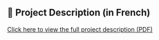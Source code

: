 ## 📄 Project Description (in French)

[Click here to view the full project description (PDF)](Rapport%20Processus.pdf)
